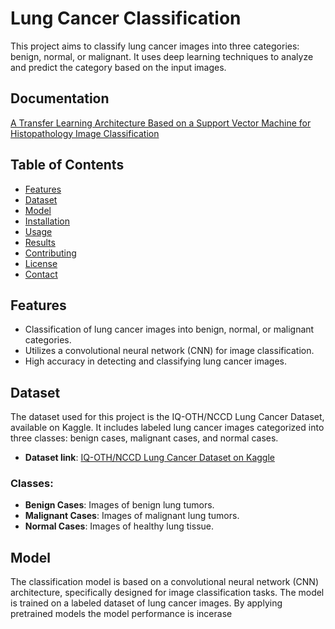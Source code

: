 # Lung Cancer Classification

This project aims to classify lung cancer images into three categories: benign, normal, or malignant. It uses deep learning techniques to analyze and predict the category based on the input images.
## Documentation
[A Transfer Learning Architecture Based on a Support Vector Machine for Histopathology Image Classification](https://1drv.ms/w/c/3bdf9b643cbf3ade/EbvsQcmMMPxGpZIYNC6LG9wB3Nj60cu3DnSffLzbFV8NLw?e=h0Qc9E)



## Table of Contents

- [Features](#features)
- [Dataset](#dataset)
- [Model](#model)
- [Installation](#installation)
- [Usage](#usage)
- [Results](#results)
- [Contributing](#contributing)
- [License](#license)
- [Contact](#contact)

## Features

- Classification of lung cancer images into benign, normal, or malignant categories.
- Utilizes a convolutional neural network (CNN) for image classification.
- High accuracy in detecting and classifying lung cancer images.

## Dataset

The dataset used for this project is the IQ-OTH/NCCD Lung Cancer Dataset, available on Kaggle. It includes labeled lung cancer images categorized into three classes: benign cases, malignant cases, and normal cases.

- **Dataset link**: [IQ-OTH/NCCD Lung Cancer Dataset on Kaggle](https://www.kaggle.com/datasets/adityamahimkar/iqothnccd-lung-cancer-dataset)

### Classes:
- **Benign Cases**: Images of benign lung tumors.
- **Malignant Cases**: Images of malignant lung tumors.
- **Normal Cases**: Images of healthy lung tissue.

## Model

The classification model is based on a convolutional neural network (CNN) architecture, specifically designed for image classification tasks. The model is trained on a labeled dataset of lung cancer images.
By applying pretrained models the model performance is incerase

